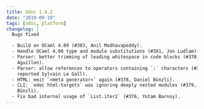 ```yaml
---
title: Odoc 1.4.2
date: "2019-09-19"
tags: [odoc, platform]
changelog: |
  Bugs fixed

  - Build on OCaml 4.09 (#383, Anil Madhavapeddy).
  - Handle OCaml 4.08 type and module substitutions (#381, Jon Ludlam).
  - Parser: better trimming of leading whitespace in code blocks (#370, Jules
    Aguillon).
  - Parser: allow references to operators containing `:` characters (#384,
    reported Sylvain Le Gall).
  - HTML: emit `<meta generator>` again (#378, Daniel Bünzli).
  - CLI: `odoc html-targets` was ignoring deeply nested modules (#379, Daniel
    Bünzli).
  - Fix bad internal usage of `List.iter2` (#376, Yotam Barnoy).
---
```


